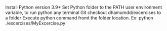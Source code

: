 Install Python version 3.9+
Set Python folder to the PATH user environment variable, to run python any terminal
Git checkout dhamumdd/excercises to a folder
Execute python command fromt the folder location.
    Ex: python ./excercises/MyExcercise.py
